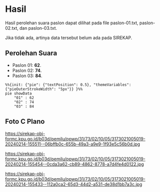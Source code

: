 # Hasil

Hasil perolehan suara paslon dapat dilihat pada file paslon-01.txt, paslon-02.txt, dan paslon-03.txt.

Jika tidak ada, artinya data tersebut belum ada pada SIREKAP.

## Perolehan Suara

 * Paslon 01: **62**.
 * Paslon 02: **74**.
 * Paslon 03: **84**.

```mermaid
%%{init: {"pie": {"textPosition": 0.5}, "themeVariables": {"pieOuterStrokeWidth": "5px"}} }%%
pie showData
    "01" : 62
    "02" : 74
    "03" : 84
```
## Foto C Plano

https://sirekap-obj-formc.kpu.go.id/b03d/pemilu/ppwp/31/73/02/10/05/3173021005019-20240214-155511--06bffb0c-655b-49a3-a9e9-1f93e5c56b0d.jpg

https://sirekap-obj-formc.kpu.go.id/b03d/pemilu/ppwp/31/73/02/10/05/3173021005019-20240214-155454--0cda3a62-cb89-4862-8778-a7d4fe4d0122.jpg

https://sirekap-obj-formc.kpu.go.id/b03d/pemilu/ppwp/31/73/02/10/05/3173021005019-20240214-155433--112a0ca2-65d3-44d2-a531-de38d1bb7a3c.jpg

